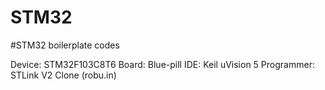 # STM32
#STM32 boilerplate codes

Device: STM32F103C8T6
Board: Blue-pill
IDE: Keil uVision 5
Programmer: STLink V2 Clone (robu.in)
